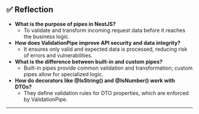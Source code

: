 ## ✅ Reflection

- **What is the purpose of pipes in NestJS?**
  - To validate and transform incoming request data before it reaches the business logic.
- **How does ValidationPipe improve API security and data integrity?**
  - It ensures only valid and expected data is processed, reducing risk of errors and vulnerabilities.
- **What is the difference between built-in and custom pipes?**
  - Built-in pipes provide common validation and transformation; custom pipes allow for specialized logic.
- **How do decorators like @IsString() and @IsNumber() work with DTOs?**
  - They define validation rules for DTO properties, which are enforced by ValidationPipe.

---
